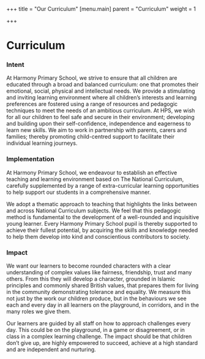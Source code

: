 +++
title = "Our Curriculum"
[menu.main]
parent = "Curriculum"
weight = 1

+++
# Curriculum

### Intent

At Harmony Primary School, we strive to ensure that all children are educated through a broad and balanced curriculum: one that promotes their emotional, social, physical and intellectual needs. We provide a stimulating and inviting learning environment where all children’s interests and learning preferences are fostered using a range of resources and pedagogic techniques to meet the needs of an ambitious curriculum. At HPS, we wish for all our children to feel safe and secure in their environment; developing and building upon their self-confidence, independence and eagerness to learn new skills. We aim to work in partnership with parents, carers and families; thereby promoting child-centred support to facilitate their individual learning journeys.

### Implementation

At Harmony Primary School, we endeavour to establish an effective teaching and learning environment based on The National Curriculum, carefully supplemented by a range of extra-curricular learning opportunities to help support our students in a comprehensive manner.

We adopt a thematic approach to teaching that highlights the links between and across National Curriculum subjects. We feel that this pedagogic method is fundamental to the development of a well-rounded and inquisitive young learner. Every Harmony Primary School pupil is thereby supported to achieve their fullest potential, by acquiring the skills and knowledge needed to help them develop into kind and conscientious contributors to society.

### Impact

We want our learners to become rounded characters with a clear understanding of complex values like fairness, friendship, trust and many others. From this they will develop a character, grounded in Islamic principles and commonly shared British values, that prepares them for living in the community demonstrating tolerance and equality. We measure this not just by the work our children produce, but in the behaviours we see each and every day in all learners on the playground, in corridors, and in the many roles we give them.

Our learners are guided by all staff on how to approach challenges every day. This could be on the playground, in a game or disagreement, or in class in a complex learning challenge. The impact should be that children don’t give up, are highly empowered to succeed, achieve at a high standard and are independent and nurturing.